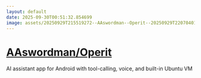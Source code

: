 ```yaml
---
layout: default
date: 2025-09-30T00:51:32.854699
image: assets/20250929T215519272--AAswordman--Operit--20250929T220704011--cropped.png
---
```


# [AAswordman/Operit](https://github.com/AAswordman/Operit)

AI assistant app for Android with tool-calling, voice, and built-in Ubuntu VM
